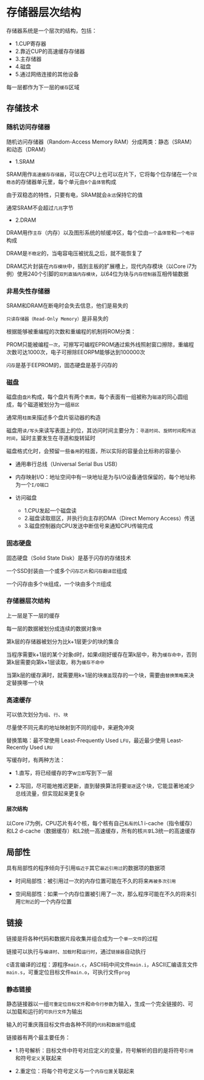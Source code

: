 # 存储器层次结构

存储器系统是一个层次的结构，包括：

- 1.CUP寄存器
- 2.靠近CUP的高速缓存存储器
- 3.主存储器
- 4.磁盘
- 5.通过网络连接的其他设备

每一层都作为下一层的`缓存`区域

## 存储技术

### 随机访问存储器

随机访问存储器（Random-Access Memory RAM）分成两类：静态（SRAM）和动态（DRAM）

- 1.SRAM

SRAM用作`高速缓存存储器`，可以在CPU上也可以在片下，它将每个位存储在一个`双稳态`的存储器单元里，每个单元由`6个晶体管`构成

由于双稳态的特性，只要有电，SRAM就会`永远`保持它的值

通常SRAM不会超过`几兆`字节

- 2.DRAM

DRAM用作`主存`（内存）以及图形系统的帧缓冲区，每个位由`一个晶体管`和`一个电容`构成

DRAM是`不稳定`的，当电容电压被扰乱之后，就不能恢复了

DRAM芯片封装在`内存模块`中，插到主板的扩展槽上，现代内存模块（以Core i7为例）使用240个引脚的`双列直插内存模块`，以64位为块与`内存控制器`互相传输数据

### 非易失性存储器

SRAM和DRAM在断电时会失去信息，他们是易失的

`只读存储器（Read-Only Memory）`是非易失的

根据能够被重编程的次数和重编程的机制将ROM分类：

PROM只能被编程`一次`，可擦写可编程EPROM通过紫外线照射窗口擦除，重编程次数可达1000次，电子可擦除EEORPM能够达到100000次

`闪存`是基于EEPROM的，固态硬盘是基于闪存的


### 磁盘

磁盘由`盘片`构成，每个盘片有两个`表面`，每个表面有一组被称为`磁道`的同心圆组成，每个磁道被划分为一组`扇区`

通常用`柱面`来描述多个盘片驱动器的构造

磁盘用`读/写头`来读写表面上的位，其访问时间主要分为：`寻道时间`、`旋转时间`和`传送时间`，延时主要发生在寻道和旋转延时

磁盘格式化时，会预留一些`备用`的柱面，所以实际的容量会比标称的容量小

- 通用串行总线（Universal Serial Bus USB）

- 内存映射I/O：地址空间中有一块地址是为与I/O设备通信保留的，每个地址称为一个`I/O端口`

- 访问磁盘

    - 1.CPU发起一个磁盘读
    - 2.磁盘读取扇区，并执行向主存的DMA（Direct Memory Access）传送
    - 3.磁盘控制器向CPU发送中断信号来通知CPU传输完成

### 固态硬盘

固态硬盘（Solid State Disk）是基于闪存的存储技术

一个SSD封装由一个或多个`闪存芯片`和`闪存翻译层`组成

一个闪存由多个`块`组成，一个块由多个`页`组成

### 存储器层次结构

上一层是下一层的缓存

每一层的数据被划分成连续的数据对象`块`

第k层的存储器被划分为比k+1层更少的块的集合

当程序需要k+1层的某个对象d时，如果d刚好缓存在第k层中，称为`缓存命中`，否则第k层需要向第k+1层读取，称为`缓存不命中`

当第k层的缓存满时，就需要用k+1层的块`覆盖`现存的一个块，需要由`替换策略`来决定替换哪一个块

### 高速缓存

可以依次划分为`组`、`行`、`块`

尽量使不同元素的地址映射到不同的组中，来避免冲突

替换策略：最不常使用 Least-Frequently Used `LFU`，最近最少使用 Least-Recently Used `LRU`

写缓存时，有两种方法：

- 1.直写，将已经缓存的字w`立即`写到下一层

- 2.写回，尽可能地推迟更新，直到替换算法将要`驱逐`这个块，它能显著地减少总线流量，但实现起来更复杂

#### 层次结构

以Core i7为例，CPU芯片有4个核，每个核有自己`私有的`L1 i-cache（指令缓存）和L2 d-cache（数据缓存）和L2统一高速缓存，所有的核`共享`L3统一的高速缓存

## 局部性

具有局部性的程序倾向于引用`临近于`其它`最近引用过`的数据项的数据项

- 时间局部性：被引用过一次的内存位置可能在不久的将来`再被多次引用`

- 空间局部性：如果一个内存位置被引用了一次，那么程序可能在不久的将来引用`它附近`的一个内存位置

## 链接

链接是将各种代码和数据片段收集并组合成为一个`单一文件`的过程

链接可以执行与`编译时`、`加载时`和`运行时`，通过`链接器`自动执行

c语言编译的过程：源程序`main.c`，ASCII码中间文件`main.i`，ASCII汇编语言文件`main.s`，可重定位目标文件`main.o`，可执行文件`prog`

### 静态链接

静态链接器以一组`可重定位目标文件`和`命令行参数`为输入，生成一个完全链接的、可以加载和运行的`可执行文件`为输出

输入的可重庆薇目标文件由各种不同的`代码`和`数据节`组成

链接器有两个最主要任务：

- 1.符号解析：目标文件中符号对应定义的变量，符号解析的目的是将符号`引用`和符号`定义`关联起来

- 2.重定位：将每个符号定义与一个`内存位置`关联起来
